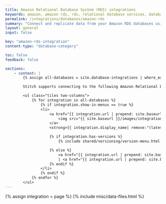 ```yaml
---
title: Amazon Relational Database System (RDS) integrations
keywords: amazon, amazon rds, rds, relational database services, database integration, etl rds, rds etl
permalink: /integrations/databases/amazon-rds
summary: "Connect and replicate data from your Amazon RDS databases using Stitch's database integrations."
layout: general
input: false

key: "amazon-rds-integration"
content-type: "database-category"

toc: false
feedback: false

sections:
    - content: |
        {% assign all-databases = site.database-integrations | where_exp:"integration","integration.name contains 'rds'" %}

        Stitch supports connecting to the following Amazon Relational Database System (RDS) databases as data sources:

        <ul class="tiles two-columns">
            {% for integration in all-databases %}
                {% if integration.show-in-menus == true %}
                <li>
                    <a href="{{ integration.url | prepend: site.baseurl }}">
                        <img src="{{ site.baseurl }}/images/integrations/icons/{{ integration.name }}.svg" alt="{{ integration.display_name }}">
                    </a>
                    <strong>{{ integration.display_name| remove:"(latest)" | prepend: "Amazon "}}</strong><br>

                    {% if integration.has-versions %}
                        {% include shared/versioning/version-menu.html connection-type="integration" menu-type="category-page" item-name="integration" %}

                    {% else %}
                        <a href="{{ integration.url | prepend: site.baseurl | append: "#setup" }}">Setup</a> 
                        | <a href="{{ integration.url | prepend: site.baseurl | append: "#replication" }}">Replication</a>
                    {% endif %}
                </li>
                {% endif %}
            {% endfor %}
        </ul>
---
```

{% assign integration = page %}
{% include misc/data-files.html %}